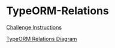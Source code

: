 # TypeORM-Relations

[Challenge Instructions](https://github.com/rocketseat-education/bootcamp-gostack-desafios/tree/master/desafio-database-relations)

[TypeORM Relations Diagram](https://whimsical.com/typeorm-custom-relations-SqJBmjhSSQH8NfrJqU87VX)